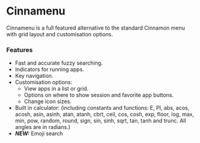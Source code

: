 Cinnamenu
========

Cinnamenu is a full featured alternative to the standard Cinnamon menu with grid layout and customisation options.

### Features

 * Fast and accurate fuzzy searching.
 * Indicators for running apps.
 * Key navigation.
 * Customisation options:
   * View apps in a list or grid.
   * Options on where to show session and favorite app buttons.
   * Change icon sizes.
 * Built in calculator: (including constants and functions: E, PI, abs, acos, acosh, asin, asinh, atan, atanh, cbrt, ceil, cos, cosh, exp, floor, log, max, min, pow, random, round, sign, sin, sinh, sqrt, tan, tanh and trunc. All angles are in radians.)
 * ***NEW:*** Emoji search
